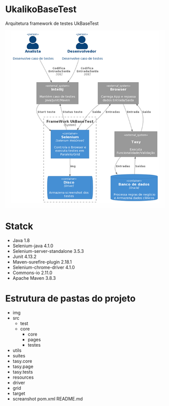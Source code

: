 # UkalikoBaseTest
Arquitetura framework de testes UkBaseTest

![](img/arquitetura_ukbasetest.png)


# Statck
- Java 1.8
- Selenium-java 4.1.0
- Selenium-server-standalone 3.5.3
- Junit 4.13.2
- Maven-surefire-plugin 2.18.1
- Selenium-chrome-driver 4.1.0
- Commons-io 2.11.0
- Apache Maven 3.8.3

# Estrutura de pastas do projeto

- img
- src
  - test
   - core
     - core
     - pages
     - testes
- utils
- suites
- tasy.core
- tasy.page
- tasy.tests
- resources
- driver
- grid
- target
- screanshot
pom.xml
README.md

